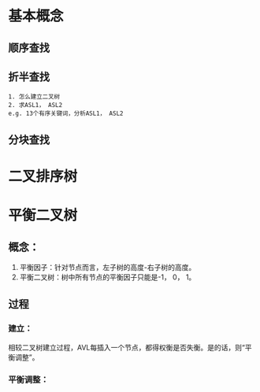 # 基本概念

## 顺序查找
## 折半查找
    1. 怎么建立二叉树
    2. 求ASL1， ASL2
    e.g. 13个有序关键词，分析ASL1， ASL2

## 分块查找


# 二叉排序树 

# 平衡二叉树
## 概念：
1. 平衡因子：针对节点而言，左子树的高度-右子树的高度。
2. 平衡二叉树：树中所有节点的平衡因子只能是-1， 0， 1。


## 过程
### 建立：
相较二叉树建立过程，AVL每插入一个节点，都得权衡是否失衡。是的话，则“平衡调整”。

### 平衡调整：
